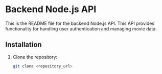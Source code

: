 # Backend Node.js API

This is the README file for the backend Node.js API. This API provides functionality for handling user authentication and managing movie data.

## Installation

1. Clone the repository:

   ```bash
   git clone <repository_url>


